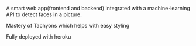 A smart web app(frontend and backend) integrated with a machine-learning API to detect faces in a picture.

Mastery of Tachyons which helps with easy styling

Fully deployed with heroku
